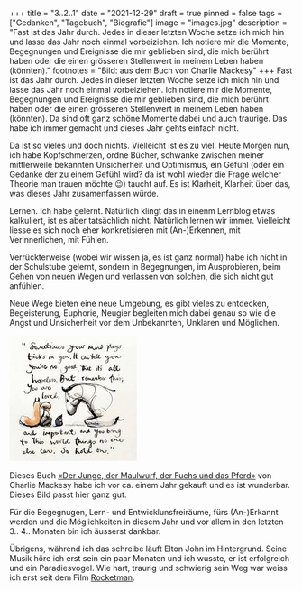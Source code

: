 +++
title = "3..2..1"
date = "2021-12-29"
draft = true
pinned = false
tags = ["Gedanken", "Tagebuch", "Biografie"]
image = "images.jpg"
description = "Fast ist das Jahr durch. Jedes in dieser letzten Woche setze ich mich hin und lasse das Jahr noch einmal vorbeiziehen. Ich notiere mir die Momente, Begegnungen und Ereignisse die mir geblieben sind, die mich berührt haben oder die einen grösseren Stellenwert in meinem Leben haben (könnten)."
footnotes = "Bild: aus dem Buch von Charlie Mackesy"
+++
Fast ist das Jahr durch. Jedes in dieser letzten Woche setze ich mich hin und lasse das Jahr noch einmal vorbeiziehen. Ich notiere mir die Momente, Begegnungen und Ereignisse die mir geblieben sind, die mich berührt haben oder die einen grösseren Stellenwert in meinem Leben haben (könnten). Da sind oft ganz schöne Momente dabei und auch traurige. Das habe ich immer gemacht und dieses Jahr gehts einfach nicht.

Da ist so vieles und doch nichts. Vielleicht ist es zu viel. Heute Morgen nun, ich habe Kopfschmerzen, ordne Bücher, schwanke zwischen meiner mittlerweile bekannten Unsicherheit und Optimismus, ein Gefühl (oder ein Gedanke der zu einem Gefühl wird? da ist wohl wieder die Frage welcher Theorie man trauen möchte 😉) taucht auf. Es ist Klarheit, Klarheit über das, was dieses Jahr zusamenfassen würde. 

Lernen. Ich habe gelernt. Natürlich klingt das in einenm Lernblog etwas kalkuliert, ist es aber tatsächlich nicht. Natürlich lernen wir immer. Vielleicht liesse es sich noch eher konkretisieren mit (An-)Erkennen, mit Verinnerlichen, mit Fühlen. 

Verrückterweise (wobei wir wissen ja, es ist ganz normal) habe ich nicht in der Schulstube gelernt, sondern in Begegnungen, im Ausprobieren, beim Gehen von neuen Wegen und verlassen von solchen, die sich nicht gut anfühlen. 

Neue Wege bieten eine neue Umgebung, es gibt vieles zu entdecken, Begeisterung, Euphorie, Neugier begleiten mich dabei genau so wie die Angst und Unsicherheit vor dem Unbekannten, Unklaren und Möglichen. 

![](images.jpg)

Dieses Buch [«Der Junge, der Maulwurf, der Fuchs und das Pferd»](https://www.exlibris.ch/de/buecher-buch/deutschsprachige-buecher/charlie-mackesy/der-junge-der-maulwurf-der-fuchs-und-das-pferd/id/9783471360217?gclid=Cj0KCQiAq7COBhC2ARIsANsPATG3P1vSRP259D7Upk21Llrke-nauktte9ISfnv74V8ygOITQThi4DYaAlIfEALw_wcB&gclsrc=aw.ds) von Charlie Mackesy habe ich vor ca. einem Jahr gekauft und es ist wunderbar. Dieses Bild passt hier ganz gut. 

Für die Begegnugen, Lern- und Entwicklunsfreiräume, fürs (An-)Erkannt werden und die Möglichkeiten in diesem Jahr und  vor allem in den letzten 3.. 4.. Monaten bin ich äusserst dankbar. 

Übrigens, während ich das schreibe läuft Elton John im Hintergrund. Seine Musik höre ich erst sein ein paar Monaten und ich wusste, er ist erfolgreich und ein Paradiesvogel. Wie hart, traurig und schwierig sein Weg war weiss ich erst seit dem Film [Rocketman](https://www.youtube.com/watch?v=S3vO8E2e6G0).